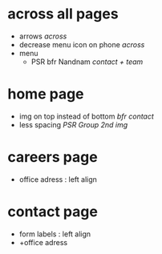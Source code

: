 # across all pages
- arrows    _across_
- decrease menu icon on phone   _across_
- menu
    - PSR bfr Nandnam   _contact + team_

# home page
- img on top instead of bottom  _bfr contact_
- less spacing _PSR Group 2nd img_

# careers page
- office adress : left align

# contact page
- form labels : left align
- +office adress